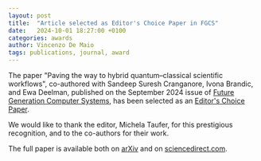 ```yaml
---
layout: post
title:  "Article selected as Editor's Choice Paper in FGCS"
date:   2024-10-01 18:27:00 +0100
categories: awards
author: Vincenzo De Maio
tags: publications, journal, award
---
```

The paper "Paving the way to hybrid quantum–classical scientific workflows", co-authored with Sandeep Suresh Cranganore, Ivona Brandic, and Ewa Deelman, published on the September 2024 issue of [Future Generation Computer Systems](https://www.sciencedirect.com/journal/future-generation-computer-systems), has been selected as an [Editor's Choice Paper](https://www.sciencedirect.com/journal/future-generation-computer-systems/about/editors-choice).

We would like to thank the editor, Michela Taufer, for this prestigious recognition, and to the co-authors for their work. 

The full paper is available both on [arXiv](https://arxiv.org/pdf/2404.10389) and on [sciencedirect.com](https://www.sciencedirect.com/science/article/pii/S0167739X24001596).


